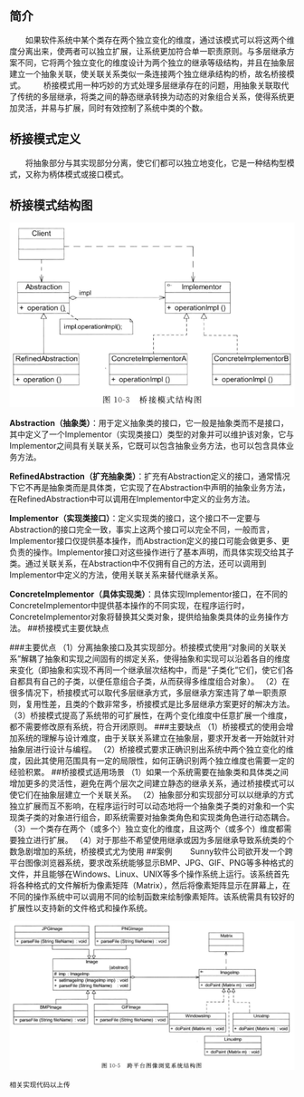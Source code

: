 ## 简介
&emsp;&emsp;如果软件系统中某个类存在两个独立变化的维度，通过该模式可以将这两个维度分离出来，使两者可以独立扩展，让系统更加符合单一职责原则。与多层继承方案不同，它将两个独立变化的维度设计为两个独立的继承等级结构，并且在抽象层建立一个抽象关联，使关联关系类似一条连接两个独立继承结构的桥，故名桥接模式。
&emsp;&emsp;桥接模式用一种巧妙的方式处理多层继承存在的问题，用抽象关联取代了传统的多层继承，将类之间的静态继承转换为动态的对象组合关系，使得系统更加灵活，并易与扩展，同时有效控制了系统中类的个数。
## 桥接模式定义
&emsp;&emsp;将抽象部分与其实现部分分离，使它们都可以独立地变化，它是一种结构型模式，又称为柄体模式或接口模式。
## 桥接模式结构图

<div align=center> <img src="https://raw.githubusercontent.com/GD-CKING/Design-Pattern/master/Bridge-Pattern(%E6%A1%A5%E6%8E%A5%E6%A8%A1%E5%BC%8F)/image/bridgePattern.png">
</div>

**Abstraction（抽象类）**：用于定义抽象类的接口，它一般是抽象类而不是接口，其中定义了一个Implementor（实现类接口）类型的对象并可以维护该对象，它与Implementor之间具有关联关系，它既可以包含抽象业务方法，也可以包含具体业务方法。

**RefinedAbstraction（扩充抽象类）**：扩充有Abstraction定义的接口，通常情况下它不再是抽象类而是具体类，它实现了在Abstraction中声明的抽象业务方法，在RefinedAbstraction中可以调用在Implementor中定义的业务方法。

**Implementor（实现类接口）**：定义实现类的接口，这个接口不一定要与Abstraction的接口完全一致，事实上这两个接口可以完全不同，一般而言，Implementor接口仅提供基本操作，而Abstraction定义的接口可能会做更多、更负责的操作。Implementor接口对这些操作进行了基本声明，而具体实现交给其子类。通过关联关系，在Abstraction中不仅拥有自己的方法，还可以调用到Implementor中定义的方法，使用关联关系来替代继承关系。

**ConcreteImplementor（具体实现类）**：具体实现Implementor接口，在不同的ConcreteImplementor中提供基本操作的不同实现，在程序运行时，ConcreteImplementor对象将替换其父类对象，提供给抽象类具体的业务操作方法。
##桥接模式主要优缺点

###主要优点
（1）分离抽象接口及其实现部分。桥接模式使用“对象间的关联关系”解耦了抽象和实现之间固有的绑定关系，使得抽象和实现可以沿着各自的维度来变化（即抽象和实现不再同一个继承层次结构中，而是“子类化”它们，使它们各自都具有自己的子类，以便任意组合子类，从而获得多维度组合对象）。
（2）在很多情况下，桥接模式可以取代多层继承方式，多层继承方案违背了单一职责原则，复用性差，且类的个数非常多，桥接模式是比多层继承方案更好的解决方法。
（3）桥接模式提高了系统带的可扩展性，在两个变化维度中任意扩展一个维度，都不需要修改原有系统，符合开闭原则。
###主要缺点
（1）桥接模式的使用会增加系统的理解与设计难度，由于关联关系建立在抽象层，要求开发者一开始就针对抽象层进行设计与编程。
（2）桥接模式要求正确识别出系统中两个独立变化的维度，因此其使用范围具有一定的局限性，如何正确识别两个独立维度也需要一定的经验积累。
##桥接模式适用场景
（1）如果一个系统需要在抽象类和具体类之间增加更多的灵活性，避免在两个层次之间建立静态的继承关系，通过桥接模式可以使它们在抽象层建立一个关联关系。
（2）抽象部分和实现部分可以以继承的方式独立扩展而互不影响，在程序运行时可以动态地将一个抽象类子类的对象和一个实现类子类的对象进行组合，即系统需要对抽象类角色和实现类角色进行动态耦合。
（3）一个类存在两个（或多个）独立变化的维度，且这两个（或多个）维度都需要独立进行扩展。
（4）对于那些不希望使用继承或因为多层继承导致系统类的个数急剧增加的系统，桥接模式尤为使用
##案例
&emsp;&emsp;Sunny软件公司欲开发一个跨平台图像浏览器系统，要求改系统能够显示BMP、JPG、GIF、PNG等多种格式的文件，并且能够在Windows、Linux、UNIX等多个操作系统上运行。该系统首先将各种格式的文件解析为像素矩阵（Matrix），然后将像素矩阵显示在屏幕上，在不同的操作系统中可以调用不同的绘制函数来绘制像素矩阵。该系统需具有较好的扩展性以支持新的文件格式和操作系统。

<div align=center>
<img src="https://raw.githubusercontent.com/GD-CKING/Design-Pattern/master/Bridge-Pattern(%E6%A1%A5%E6%8E%A5%E6%A8%A1%E5%BC%8F)/image/image.png">
</div>

```
相关实现代码以上传
